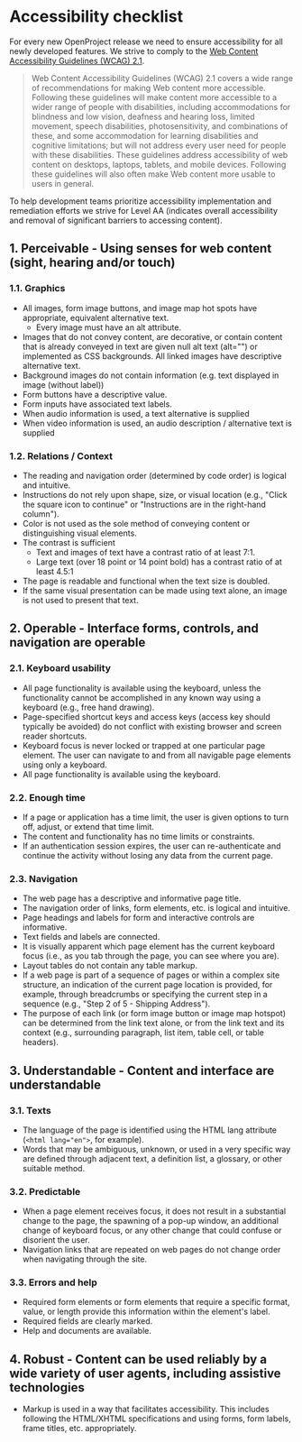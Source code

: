 # Accessibility checklist

For every new OpenProject release we need to ensure accessibility for all newly developed features. We strive to comply to the [Web Content Accessibility Guidelines (WCAG) 2.1](https://www.w3.org/TR/WCAG21/).

> Web Content Accessibility Guidelines (WCAG) 2.1 covers a wide range of recommendations for making Web content more accessible. Following these guidelines will make content more accessible to a wider range of people with disabilities, including accommodations for blindness and low vision, deafness and hearing loss, limited movement, speech disabilities, photosensitivity, and combinations of these, and some accommodation for learning disabilities and cognitive limitations; but will not address every user need for people with these disabilities. These guidelines address accessibility of web content on desktops, laptops, tablets, and mobile devices. Following these guidelines will also often make Web content more usable to users in general.

To help development teams prioritize accessibility implementation and remediation efforts we strive for Level AA (indicates overall accessibility and removal of significant barriers to accessing content).

## 1. Perceivable - Using senses for web content (sight, hearing and/or touch)

### 1.1. Graphics

* All images, form image buttons, and image map hot spots have appropriate, equivalent alternative text.
  * Every image must have an alt attribute.
* Images that do not convey content, are decorative, or contain content that is already conveyed in text are given null alt text (alt="") or implemented as CSS backgrounds. All linked images have descriptive alternative text.
* Background images do not contain information (e.g. text displayed in image (without label))
* Form buttons have a descriptive value.
* Form inputs have associated text labels.
* When audio information is used, a text alternative is supplied
* When video information is used, an audio description / alternative text is supplied

### 1.2. Relations / Context

* The reading and navigation order (determined by code order) is logical and intuitive.
* Instructions do not rely upon shape, size, or visual location (e.g., "Click the square icon to continue" or "Instructions are in the right-hand column").
* Color is not used as the sole method of conveying content or distinguishing visual elements.
* The contrast is sufficient
  * Text and images of text have a contrast ratio of at least 7:1.
  * Large text (over 18 point or 14 point bold) has a contrast ratio of at least 4.5:1
* The page is readable and functional when the text size is doubled.
* If the same visual presentation can be made using text alone, an image is not used to present that text.

## 2. Operable - Interface forms, controls, and navigation are operable

### 2.1. Keyboard usability

* All page functionality is available using the keyboard, unless the functionality cannot be accomplished in any known way using a keyboard (e.g., free hand drawing).
* Page-specified shortcut keys and access keys (access key should typically be avoided) do not conflict with existing browser and screen reader shortcuts.
* Keyboard focus is never locked or trapped at one particular page element. The user can navigate to and from all navigable page elements using only a keyboard.
* All page functionality is available using the keyboard.

### 2.2. Enough time

* If a page or application has a time limit, the user is given options to turn off, adjust, or extend that time limit.
* The content and functionality has no time limits or constraints.
* If an authentication session expires, the user can re-authenticate and continue the activity without losing any data from the current page.

### 2.3. Navigation

* The web page has a descriptive and informative page title.
* The navigation order of links, form elements, etc. is logical and intuitive.
* Page headings and labels for form and interactive controls are informative.
* Text fields and labels are connected.
* It is visually apparent which page element has the current keyboard focus (i.e., as you tab through the page, you can see where you are).
* Layout tables do not contain any table markup.
* If a web page is part of a sequence of pages or within a complex site structure, an indication of the current page location is provided, for example, through breadcrumbs or specifying the current step in a sequence (e.g., "Step 2 of 5 - Shipping Address").
* The purpose of each link (or form image button or image map hotspot) can be determined from the link text alone, or from the link text and its context (e.g., surrounding paragraph, list item, table cell, or table headers).

## 3. Understandable - Content and interface are understandable

### 3.1. Texts

* The language of the page is identified using the HTML lang attribute (`<html lang="en">`, for example).
* Words that may be ambiguous, unknown, or used in a very specific way are defined through adjacent text, a definition list, a glossary, or other suitable method.

### 3.2. Predictable

* When a page element receives focus, it does not result in a substantial change to the page, the spawning of a pop-up window, an additional change of keyboard focus, or any other change that could confuse or disorient the user.
* Navigation links that are repeated on web pages do not change order when navigating through the site.

### 3.3. Errors and help

* Required form elements or form elements that require a specific format, value, or length provide this information within the element's label.
* Required fields are clearly marked.
* Help and documents are available.

## 4. Robust - Content can be used reliably by a wide variety of user agents, including assistive technologies

* Markup is used in a way that facilitates accessibility. This includes following the HTML/XHTML specifications and using forms, form labels, frame titles, etc. appropriately.
